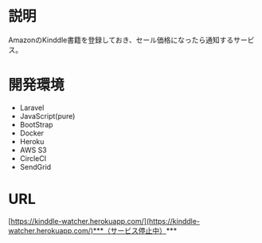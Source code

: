 # 説明
AmazonのKinddle書籍を登録しておき、セール価格になったら通知するサービス。

# 開発環境
 - Laravel
 - JavaScript(pure)
 - BootStrap
 - Docker
 - Heroku
 - AWS S3
 - CircleCI
 - SendGrid

# URL
[https://kinddle-watcher.herokuapp.com/](https://kinddle-watcher.herokuapp.com/)***（サービス停止中）***
